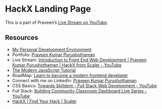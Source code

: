 # HackX Landing Page

This is a part of Praveen’s [Live Stream on YouTube](https://rb.gy/crr5ts).

## Resources

- [My Personal Development Environment](https://blog.praveen.science/my-personal-development-environment/)
- Portfolio: [Praveen Kumar Purushothaman](https://praveen.science/)
- Live Stream: [Introduction to Front End Web Development | Praveen Kumar Purushothaman | HackX from Scaler - YouTube](https://www.youtube.com/watch?v=AOwdHQ1aHAc&list=PLO_Y0rsm7b3a9jKH9LpAVOa-FHsUswKal)
- [The Modern JavaScript Tutorial](https://javascript.info/)
- RoadMap: [Learn to become a modern frontend developer](https://roadmap.sh/frontend)
- Connect with me on LinkedIn: [Praveen Kumar Purushothaman](https://www.linkedin.com/in/praveentech/)
- CSS Basics: [Towards Skilldom - Full Stack Web Development - YouTube](https://www.youtube.com/playlist?list=PLO_Y0rsm7b3bOGxuK932gbKKQ_azizqnF)
- Full Stack: [Building Community Classroom Dashboard Live Series - YouTube](https://www.youtube.com/playlist?list=PLO_Y0rsm7b3aHpTGfz9ePAzJeB4aj6H5D)
- [HackX | Find Your Hack | Scaler](https://www.scaler.com/event/hackx)
